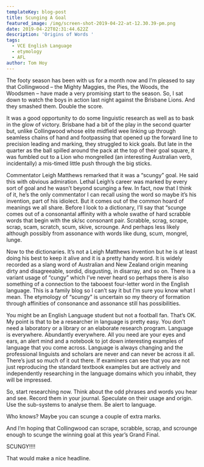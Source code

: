 ```yaml
---
templateKey: blog-post
title: Scunging A Goal
featured_image: /img/screen-shot-2019-04-22-at-12.30.39-pm.png
date: 2019-04-22T02:31:44.622Z
description: 'Origins of Words '
tags:
  - VCE English Language
  - etymology
  - AFL
author: Tom Hoy
---
```

The footy season has been with us for a month now and I’m pleased to say that Collingwood – the Mighty Maggies, the Pies, the Woods, the Woodsmen – have made a very promising start to the season. So, I sat down to watch the boys in action last night against the Brisbane Lions. And they smashed them. Double the score. 

It was a good opportunity to do some linguistic research as well as to bask in the glow of victory. Brisbane had a bit of the play in the second quarter but, unlike Collingwood whose elite midfield wee linking up through seamless chains of hand and footpassing that opened up the forward line to precision leading and marking, they struggled to kick goals. But late in the quarter as the ball spilled around the pack at the top of their goal square, it was fumbled out to a Lion who mongrelled (an interesting Australian verb, incidentally) a mis-timed little push through the big sticks. 

Commentator Leigh Matthews remarked that it was a “scungy” goal. He said this with obvious admiration. Lethal Leigh’s career was marked by every sort of goal and he wasn’t beyond scunging a few. In fact, now that I think of it, he’s the only commentator I can recall using the word so maybe it’s his invention, part of his idiolect. But it comes out of the common hoard of meanings we all share. Before I look to a dictionary, I’ll say that “scunge comes out of a consonantal affinity with a whole swathe of hard scrabble words that begin with the sk/sc consonant pair. Scrabble, scrag, scrape, scrap, scam, scratch, scum, skive, scrounge. And perhaps less likely although possibly from assonance with words like dung, scum, mongrel, lunge. 

Now to the dictionaries. It’s not a Leigh Matthews invention but he is at least doing his best to keep it alive and it is a pretty handy word. It is widely recorded as a slang word of Australian and New Zealand origin meaning dirty and disagreeable, sordid, disgusting, in disarray, and so on. There is a variant usage of “cungy” which I’ve never heard so perhaps there is also something of a connection to the tabooest four-letter word in the English language. This is a family blog so I can’t say it but I’m sure you know what I mean. The etymology of “scungy” is uncertain so my theory of formation through affinities of consonance and assonance still has possibilities.

You might be an English Language student but not a football fan. That’s OK. My point is that to be a researcher in language is pretty easy. You don’t need a laboratory or a library or an elaborate research program. Language is everywhere. Abundantly everywhere. All you need are your eyes and ears, an alert mind and a notebook to jot down interesting examples of language that you come across. Language is always changing and the professional linguists and scholars are never and can never be across it all. There’s just so much of it out there. If examiners can see that you are not just reproducing the standard textbook examples but are actively and independently researching in the language domains which you inhabit, they will be impressed.

So, start researching now. Think about the odd phrases and words you hear and see. Record them in your journal. Speculate on their usage and origin. Use the sub-systems to analyse them. Be alert to language.

Who knows? Maybe you can scunge a couple of extra marks.

And I’m hoping that Collingwood can scrape, scrabble, scrap, and scrounge enough to scunge the winning goal at this year’s Grand Final. 

SCUNGY!!!!

That would make a nice headline.
